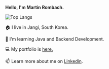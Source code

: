 **Hello, I'm Martin Rombach.** 

 ![Top Langs](https://github-readme-stats.vercel.app/api/top-langs/?username=myusername&hide=javascript,css,scss,html&theme=tokyonight)


🏠 I live in Jangi, South Korea.

👀 I'm learning Java and Backend Development.

💻 My portfolio is <a href="https://www.martinrombachdev.com/portfolio">here.</a>

📫 Learn more about me on <a href="https://www.linkedin.com/in/martin-rombach-0a67b266/">Linkedin</a>.



<!---
martinrombach88/martinrombach88 is a ✨ special ✨ repository because its `README.md` (this file) appears on your GitHub profile.
You can click the Preview link to take a look at your changes.
--->
